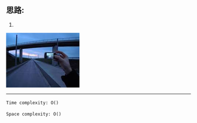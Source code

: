 <img src="" width="60%" height="auto"/>

## 思路:

1. 
![](https://raw.githubusercontent.com/longlonglu/shuati/main/30.png)
___

`Time complexity: O()`

`Space complexity: O()`

```python

```
